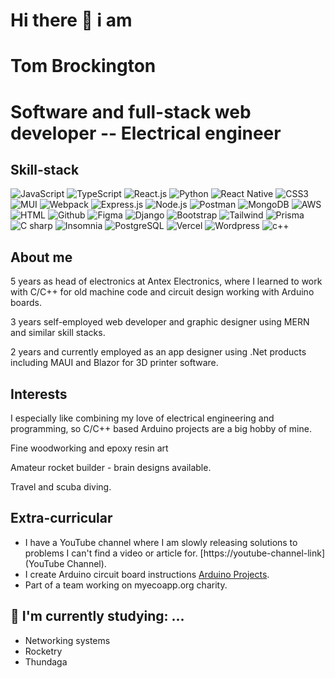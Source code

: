 # Hi there 👋 i am

<h1> Tom Brockington </h1>

# Software and full-stack web developer -- Electrical engineer

<h2> Skill-stack </h2>

<div align="left">
  <img src="https://img.shields.io/badge/-JavaScript-F7DF1E?style=for-the-badge&logo=javascript&logoColor=black&labelColor=F7DF1E" alt="JavaScript">
  <img src="https://img.shields.io/badge/-TypeScript-007ACC?style=for-the-badge&logo=typescript&logoColor=white&labelColor=007ACC" alt="TypeScript">
  <img src="https://img.shields.io/badge/-React.js-61DAFB?style=for-the-badge&logo=react&logoColor=black&labelColor=61DAFB" alt="React.js">
  <img src="https://img.shields.io/badge/Python-14354C?style=for-the-badge&logo=python&logoColor=white" alt="Python">
  <img src="https://img.shields.io/badge/React_Native-20232A?style=for-the-badge&logo=react&logoColor=61DAFB" alt="React Native">
  <img src="https://img.shields.io/badge/-CSS3-1572B6?style=for-the-badge&logo=css3&logoColor=white&labelColor=1572B6" alt="CSS3">
  <img src="https://img.shields.io/badge/Material UI-%230081CB.svg?style=for-the-badge&logo=mui&logoColor=white" alt="MUI">
  <img src="https://img.shields.io/badge/-Webpack-8DD6F9?style=for-the-badge&logo=webpack&logoColor=black&labelColor=8DD6F9" alt="Webpack">
  <img src="https://img.shields.io/badge/-Express.js-000000?style=for-the-badge&logo=express&logoColor=white&labelColor=000000" alt="Express.js">
  <img src="https://img.shields.io/badge/-Node.js-339933?style=for-the-badge&logo=node.js&logoColor=white&labelColor=339933" alt="Node.js">
  <img src="https://img.shields.io/badge/-Postman-FF6C37?style=for-the-badge&logo=postman&logoColor=white&labelColor=FF6C37" alt="Postman">
  <img src="https://img.shields.io/badge/-MongoDB-47A248?style=for-the-badge&logo=mongodb&logoColor=white&labelColor=47A248" alt="MongoDB">
  <img src="https://img.shields.io/badge/-AWS-232F3E?style=for-the-badge&logo=amazon-aws&logoColor=white&labelColor=232F3E" alt="AWS">
  <img src="https://img.shields.io/badge/-HTML-E34F26?style=for-the-badge&logo=html5&logoColor=white&labelColor=E34F26" alt="HTML">
  <img src="https://img.shields.io/badge/GitHub-100000?style=for-the-badge&logo=github&logoColor=white" alt="Github">
  <img src="https://img.shields.io/badge/Figma-F24E1E?style=for-the-badge&logo=figma&logoColor=white" alt="Figma">
  <img src="https://img.shields.io/badge/Django-092E20?style=for-the-badge&logo=django&logoColor=white" alt="Django">
  <img src="https://img.shields.io/badge/-Bootstrap-7952B3?style=for-the-badge&logo=bootstrap&logoColor=white&labelColor=7952B3" alt="Bootstrap">
  <img src="https://img.shields.io/badge/-Tailwind-38B2AC?style=for-the-badge&logo=tailwind-css&logoColor=white&labelColor=38B2AC" alt="Tailwind">
  <img src="https://img.shields.io/badge/-Prisma-1B222D?style=for-the-badge&logo=prisma&logoColor=white&labelColor=1B222D" alt="Prisma">
  <img src="https://img.shields.io/badge/C%23-239120?style=for-the-badge&logo=c-sharp&logoColor=white" alt="C sharp">
  <img src="https://img.shields.io/badge/-Insomnia-5849BE?style=for-the-badge&logo=insomnia&logoColor=white&labelColor=5849BE" alt="Insomnia">
  <img src="https://img.shields.io/badge/-PostgreSQL-336791?style=for-the-badge&logo=postgresql&logoColor=white&labelColor=336791" alt="PostgreSQL">
  <img src="https://img.shields.io/badge/-Vercel-000000?style=for-the-badge&logo=vercel&logoColor=white&labelColor=000000" alt="Vercel">
  <img src="https://img.shields.io/badge/Wordpress-21759B?style=for-the-badge&logo=wordpress&logoColor=white" alt="Wordpress">
  <img src="https://img.shields.io/badge/Wordpress-21759B?style=for-the-badge&logo=wordpress&logoColor=white" alt="c++">
</div>

## About me
<p>5 years as head of electronics at Antex Electronics, where I learned to work with C/C++ for old machine code and circuit design working with Arduino boards.</p>
<p>3 years self-employed web developer and graphic designer using MERN and similar skill stacks.</p>
<p>2 years and currently employed as an app designer using .Net products including MAUI and Blazor for 3D printer software.</p>
 

## Interests
<p>I especially like combining my love of electrical engineering and programming, so C/C++ based Arduino projects are a big hobby of mine.</p>
<p>Fine woodworking and epoxy resin art </p>
<p>Amateur rocket builder - brain designs available.</p>
<p>Travel and scuba diving.</p>

## Extra-curricular
- I have a YouTube channel where I am slowly releasing solutions to problems I can't find a video or article for. [https://youtube-channel-link](YouTube Channel).
- I create Arduino circuit board instructions [Arduino Projects](https://www.hackster.io/webmailhostwebdesignbytom).
- Part of a team working on myecoapp.org charity.

## 🌱 I'm currently studying: ...
  - Networking systems
  - Rocketry 
  - Thundaga

